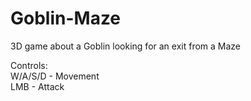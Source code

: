 # Goblin-Maze
3D game about a Goblin looking for an exit from a Maze

Controls:  
W/A/S/D - Movement  
LMB - Attack  
